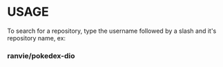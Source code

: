 # USAGE

To search for a repository, type the username followed by a slash and it's repository name, ex:

### ranvie/pokedex-dio